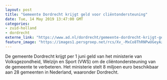 ```yaml
---
layout: post
title: "Gemeente Dordrecht krijgt geld voor cliëntondersteuning"
date: Tue, 14 May 2019 13:47:00 GMT
categories: 
- zuid-holland 
- dordrecht 
externe_link: "https://www.ad.nl/dordrecht/gemeente-dordrecht-krijgt-geld-voor-clientondersteuning~a703410c/"
feature_image: "https://images1.persgroep.net/rcs/Xv_-MxCo8ThRNPwUGeyAzz8FfcQ/diocontent/135212482/_fitwidth/400/?appId=21791a8992982cd8da851550a453bd7f&quality=0.7"
---
```


De gemeente Dordrecht krijgt per 1 juni geld van het ministerie van Volksgezondheid, Welzijn en Sport (VWS) om de cliëntondersteuning van de gemeente te verbeteren. Het ministerie stelt 8 miljoen euro beschikbaar aan 28 gemeenten in Nederland, waaronder Dordrecht.
